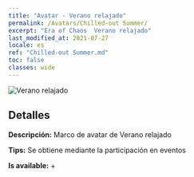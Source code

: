 ```yaml
---
title: "Avatar - Verano relajado"
permalink: /Avatars/Chilled-out Summer/
excerpt: "Era of Chaos  Verano relajado"
last_modified_at: 2021-07-27
locale: es
ref: "Chilled-out Summer.md"
toc: false
classes: wide
---
```

 ![Verano relajado](/images/a/avatarFrame_126.png)

## Detalles

 **Descripción:** Marco de avatar de Verano relajado 

 **Tips:** Se obtiene mediante la participación en eventos 

 **Is available:**  + 


